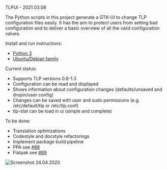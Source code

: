 TLPUI - 2021.03.08

The Python scripts in this project generate a GTK-UI to change TLP configuration files easily.
It has the aim to protect users from setting bad configuration and to deliver a basic overview of all the valid configuration values.

Install and run instructions:
* [Python 3](https://github.com/d4nj1/TLPUI/wiki/Install-instructions#python-3)
* [Ubuntu/Debian family](https://github.com/d4nj1/TLPUI/wiki/Install-instructions#ubuntudebian-family)

Current status:

* Supports TLP versions 0.8-1.3
* Configuration can be read and displayed
* Shows information about configuration changes (defaults/unsaved and dropin/user config)
* Changes can be saved with user and sudo permissions (e.g. /etc/default/tlp or /etc/tlp.conf)
* tlp-stat can be load in ui (simple and complete)

To be done:

* Translation optimizations
* Codestyle and docstyle refactorings
* Implement package build pipeline
* PPA see [#88](https://github.com/d4nj1/TLPUI/issues/88)
* Flatpak see [#89](https://github.com/d4nj1/TLPUI/issues/89)


![Screenshot 24.04.2020](https://raw.githubusercontent.com/d4nj1/TLPUI/master/screenshot.png)
